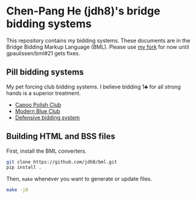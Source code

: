 Chen-Pang He (jdh8)'s bridge bidding systems
============================================
This repository contains my bidding systems.  These documents are in the Bridge
Bidding Markup Language (BML).  Please use [my fork][fork] for now until
gpaulissen/bml#21 gets fixes.

[fork]: https://github.com/jdh8/bml

Pill bidding systems
----------------------
My pet forcing club bidding systems.  I believe bidding 1♣ for all strong hands
is a superior treatment.

- [Capoo Polish Club](https://jdh8.github.io/bridge-systems/wj.htm)
- [Modern Blue Club](https://jdh8.github.io/bridge-systems/blue.htm)
- [Defensive bidding system](https://jdh8.github.io/bridge-systems/defense.htm)

Building HTML and BSS files
---------------------------

First, install the BML converters.

```sh
git clone https://github.com/jdh8/bml.git
pip install .
```

Then, `make` whenever you want to generate or update files.

```sh
make -j8
```
